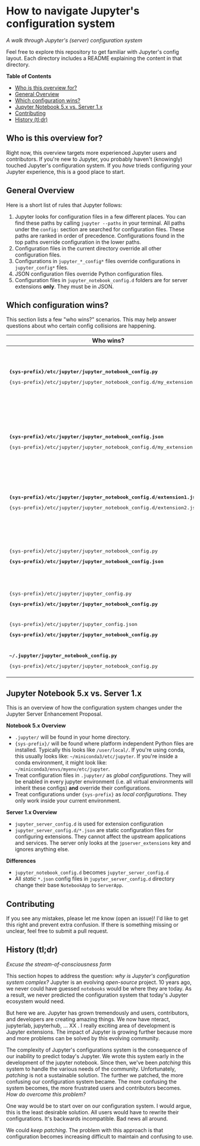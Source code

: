 # How to navigate Jupyter's configuration system 

*A walk through Jupyter's (server) configuration system*

Feel free to explore this repository to get familiar with Jupyter's config layout. Each directory includes a README explaining the content in that directory.

**Table of Contents**

* [Who is this overview for?](#who-is-this-overview-for)
* [General Overview](#configuration-at-a-glance)
* [Which configuration wins?](#which-configuration-wins)
* [Jupyter Notebook 5.x vs. Server 1.x](#jupyter-notebook-5x-vs-server1x)
* [Contributing](#contributing)
* [History (tl;dr)](#history-tldr)

## Who is this overview for?

Right now, this overview targets more experienced Jupyter users and contributors. If you're new to Jupyter, you probably haven't (knowingly) touched Jupyter's configuration system. If you *have* trieds configuring your Jupyter experience, this is a good place to start. 

## General Overview

Here is a short list of rules that Jupyter follows:

1. Jupyter looks for configuration files in a few different places. You can find these paths by calling `jupyter --paths` in your terminal. All paths under the `config:` section are searched for configuration files. These paths are ranked in order of precedence. Configurations found in the top paths override configuration in the lower paths.
2. Configuration files in the current directory override all other configuration files.
3. Configurations in `jupyter_*_config*` files override configurations in `jupyter_config*` files.
4. JSON configuration files override Python configuration files.
5. Configuration files in `jupyter_notebook_config.d` folders are for server extensions **only**. They must be in JSON.

## Which configuration wins?

This section lists a few "who wins?" scenarios. This may help answer questions about who certain config collisions are happening. 

|   Who wins?  | Why?|
|----------|----------|
| **<pre>{sys-prefix}/etc/jupyter/jupyter_notebook_config.py</pre>** <pre>{sys-prefix}/etc/jupyter/jupyter_notebook_config.d/my_extension.json</pre> |  The `my_extension.json` file can only touch the `nbserver_extension` attribute. If this attribute is set in both files, the JSON file overrides settings in the Python file (according to Rule 4) *without warning*. |
| **<pre>{sys-prefix}/etc/jupyter/jupyter_notebook_config.json</pre>** <pre>{sys-prefix}/etc/jupyter/jupyter_notebook_config.d/my_extension.json</pre> |  The `my_extension.json` file can only touch the `nbserver_extension` attribute. If this attribute is set in both files, the `jupyter_notebook_config.json` file overrides the `my_extension.json` file *without warning*. |
| **<pre>{sys-prefix}/etc/jupyter/jupyter_notebook_config.d/extension1.json</pre>** <pre>{sys-prefix}/etc/jupyter/jupyter_notebook_config.d/extension2.json</pre> | Config files in `jupyter_notebook_config.d` are read in order (sorted by your filesystem). Settings in earlier files will be overridden by those same settings in later files *without warning*. |
| <pre>{sys-prefix}/etc/jupyter/jupyter_notebook_config.py</pre> **<pre>{sys-prefix}/etc/jupyter/jupyter_notebook_config.json</pre>** | Both files are loaded, but the configuration settings in the JSON file override the settings in the Python (according to Rule 4). If you have conflicting settings, *a warning* appears in the logs. |
| <pre>{sys-prefix}/etc/jupyter/jupyter_config.py</pre> **<pre>{sys-prefix}/etc/jupyter/jupyter_notebook_config.py</pre>** | `jupyter_notebook_config.py` overrides settings in `jupyter_config.py`, following Rule 3. |
| <pre>{sys-prefix}/etc/jupyter/jupyter_config.json</pre> **<pre>{sys-prefix}/etc/jupyter/jupyter_notebook_config.py</pre>** | `jupyter_notebook_config.py` overrides settings in `jupyter_config.json`, following Rule 3.|
| **<pre>~/.jupyter/jupyter_notebook_config.py</pre>** <pre>{sys-prefix}/etc/jupyter/jupyter_notebook_config.py</pre> | Following Rule 1, configuration under `~/.jupyter` overrides `{sys-prefix}`. |

## Jupyter Notebook 5.x vs. Server 1.x

This is an overview of how the configuration system changes under the Jupyter Server Enhancement Proposal.

**Notebook 5.x Overview**

* `.jupyter/` will be found in your home directory.
* `{sys-prefix}/` will be found where platform independent Python files are installed. Typically this looks like `/user/local/`. If you're using conda, this usually looks like: `~/miniconda3/etc/jupyter`. If you're inside a conda environment, it might look like: `~/miniconda3/envs/myenv/etc/jupyter`.
* Treat configuration files in `.jupyter/` as *global configurations*. They will be enabled in every jupyter environment (i.e. all virtual environments will inherit these configs) **and** override their configurations.
* Treat configurations under `{sys-prefix}` as *local configurations*. They only work inside your current environment.

**Server 1.x Overview**

* `jupyter_server_config.d` is used for extension configuration
* `jupyter_server_config.d/*.json` are static configuration files for configuring extensions. They cannot affect the upstream applications and services. The server only looks at the `jpserver_extensions` key and ignores anything else.

**Differences**

* `jupyter_notebook_config.d` becomes `jupyter_server_config.d`
* All *static* `*.json` config files in `jupyter_server_config.d` directory change their base `NotebookApp` to `ServerApp`.  


## Contributing

If you see any mistakes, please let me know (open an issue)! I'd like to get this right and prevent extra confusion. If there is something missing or unclear, feel free to submit a pull request. 

## History (tl;dr)

*Excuse the stream-of-consciousness form*

This section hopes to address the question: *why is Jupyter's configuration system complex?* Jupyter is an evolving *open-source* project. 10 years ago, we never could have guessed `notebooks` would be where they are today. As a result, we never predicted the configuration system that today's Jupyter ecosystem would need. 

But here we are. Jupyter has grown tremendously and users, contributors, and developers are creating amazing things. We now have nteract, jupyterlab, jupyterhub, ... XX . I really exciting area of development is Jupyter extensions. The impact of Jupyter is growing further because more and more problems can be solved by this evolving community. 

The complexity of Jupyter's configurations system is the consequence of our inability to predict today's Jupyter. We wrote this system early in the development of the jupyter notebook. Since then, we've been *patching* this system to handle the various needs of the community. Unfortunately, *patching* is not a sustainable solution. The further we patched, the more confusing our configuration system became. The more confusing the system becomes, the more frustrated users and contributors becomes. *How do overcome this problem?*

One way would be to start over on our configuration system. I would argue, this is the least desirable solution. All users would have to rewrite their configurations. It's backwards incompatible. Bad news all around.

We could *keep patching*. The problem with this approach is that configuration becomes increasing difficult to maintain and confusing to use.

